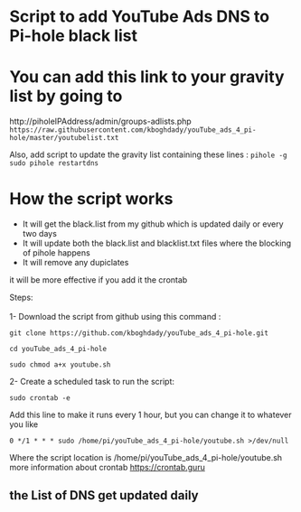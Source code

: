 # Script to add YouTube Ads DNS to Pi-hole black list

# You can add this link to your gravity list by going to 
http://piholeIPAddress/admin/groups-adlists.php  </br>
```https://raw.githubusercontent.com/kboghdady/youTube_ads_4_pi-hole/master/youtubelist.txt```

Also, add script to update the gravity list containing these lines : 
``` pihole -g ```
``` sudo pihole restartdns ```

# How the script works
- It will get the black.list from my github which is updated daily or every two days 
- It will update both the black.list and blacklist.txt files where the blocking of pihole happens
- It will remove any dupiclates 

it will be more effective if you add it the crontab </br>

Steps: </br></br>
1- Download the script from github using this command : </br>
```
git clone https://github.com/kboghdady/youTube_ads_4_pi-hole.git
```

```
cd youTube_ads_4_pi-hole
```
```
sudo chmod a+x youtube.sh
```
2- Create a scheduled task to run the script: </br>
```
sudo crontab -e 
```
Add this line to make it runs every 1 hour, but you can change it to whatever you like</br>
```
0 */1 * * * sudo /home/pi/youTube_ads_4_pi-hole/youtube.sh >/dev/null 
```
Where the script location is /home/pi/youTube_ads_4_pi-hole/youtube.sh </br>
more information about crontab https://crontab.guru </br>

## the List of DNS get updated daily
